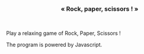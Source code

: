 <center><h3>« Rock, paper, scissors ! »</h3> </br></center>

<p>
Play a relaxing game of Rock, Paper, Scissors ! 
</p>

<p>
The program is powered by Javascript. 
</p>
